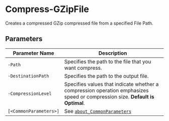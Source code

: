# Compress-GZipFile

Creates a compressed GZip compressed file from a specified File Path.

## Parameters

| Parameter Name | Description |
| --- | --- |
| `-Path` | Specifies the path to the file that you want compress. |
| `-DestinationPath` | Specifies the path to the output file. |
| `-CompressionLevel` | Specifies values that indicate whether a compression operation emphasizes speed or compression size. __Default is Optimal__.
| `[<CommonParameters>]` | See [`about_CommonParameters`](https://go.microsoft.com/fwlink/?LinkID=113216) |